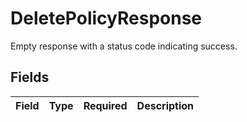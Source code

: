 # DeletePolicyResponse

Empty response with a status code indicating success.


## Fields

| Field       | Type        | Required    | Description |
| ----------- | ----------- | ----------- | ----------- |